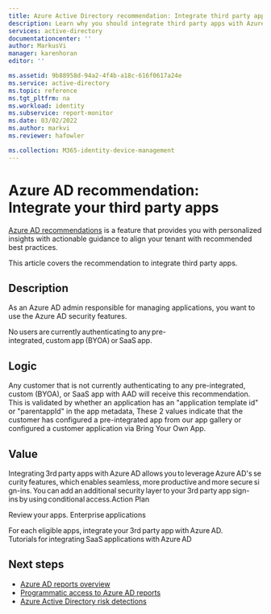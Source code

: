 ```yaml
---
title: Azure Active Directory recommendation: Integrate third party apps with Azure AD | Microsoft Docs
description: Learn why you should integrate third party apps with Azure AD
services: active-directory
documentationcenter: ''
author: MarkusVi
manager: karenhoran
editor: ''

ms.assetid: 9b88958d-94a2-4f4b-a18c-616f0617a24e
ms.service: active-directory
ms.topic: reference
ms.tgt_pltfrm: na
ms.workload: identity
ms.subservice: report-monitor
ms.date: 03/02/2022
ms.author: markvi
ms.reviewer: hafowler

ms.collection: M365-identity-device-management
---
```


# Azure AD recommendation: Integrate your third party apps 

[Azure AD recommendations](overview-recommendations.md) is a feature that provides you with personalized insights with actionable guidance to align your tenant with recommended best practices.

This article covers the recommendation to integrate third party apps. 


## Description

As an Azure AD admin responsible for managing applications, you want to use the Azure AD security features. 

No users are currently authenticating to any pre-integrated, custom app (BYOA) or SaaS app. 

 

## Logic 

Any customer that is not currently authenticating to any pre-integrated, custom (BYOA), or SaaS app with AAD will receive this recommendation. This is validated by whether an application has an "application template id" or "parentappId" in the app metadata, These 2 values indicate that the customer has configured a pre-integrated app from our app gallery or configured a customer application via Bring Your Own App. 

## Value 

Integrating 3rd party apps with Azure AD allows you to leverage Azure AD's security features, which enables seamless, more productive and more secure sign-ins. You can add an additional security layer to your 3rd party app sign-ins by using conditional access.Action Plan 

Review your apps. Enterprise applications 

For each eligible apps, integrate your 3rd party app with Azure AD. Tutorials for integrating SaaS applications with Azure AD 

 

 



## Next steps

* [Azure AD reports overview](overview-reports.md)
* [Programmatic access to Azure AD reports](concept-reporting-api.md)
* [Azure Active Directory risk detections](../identity-protection/overview-identity-protection.md)